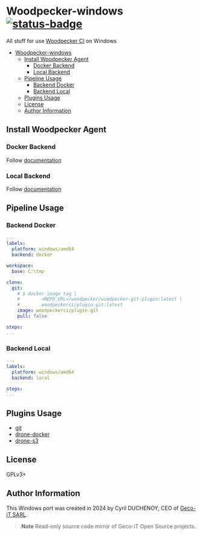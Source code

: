 # Woodpecker-windows [![status-badge](https://ci.geco-it.net/api/badges/6/status.svg)](https://ci.geco-it.net/repos/6)

All stuff for use [Woodpecker CI](https://woodpecker-ci.org) on Windows

- [Woodpecker-windows ](#woodpecker-windows-)
  - [Install Woodpecker Agent](#install-woodpecker-agent)
    - [Docker Backend](#docker-backend)
    - [Local Backend](#local-backend)
  - [Pipeline Usage](#pipeline-usage)
    - [Backend Docker](#backend-docker)
    - [Backend Local](#backend-local)
  - [Plugins Usage](#plugins-usage)
  - [License](#license)
  - [Author Information](#author-information)

## Install Woodpecker Agent

### Docker Backend

Follow [documentation](./agent/backend-docker/README.md)

### Local Backend

Follow [documentation](./agent/backend-local/README.md)

## Pipeline Usage

### Backend Docker

```yaml
---
labels:
  platform: windows/amd64
  backend: docker

workspace:
  base: C:\tmp

clone:
  git:
    # $ docker image tag \
    #        <REPO_URL>/woodpecker/woodpecker-git-plugin:latest \
    #        woodpeckerci/plugin-git:latest
    image: woodpeckerci/plugin-git
    pull: false

steps:
...
```

### Backend Local

```yaml
---
labels:
  platform: windows/amd64
  backend: local

steps:
...
```

## Plugins Usage

- [git](./plugins/plugin-git/README.md)
- [drone-docker](./plugins/plugin-drone-docker/README.md)
- [drone-s3](./plugins/plugin-drone-s3/README.md)

## License

GPLv3+

## Author Information

This Windows port was created in 2024 by Cyril DUCHENOY, CEO of [Geco-iT SARL](https://www.geco-it.fr).

> **Note**
> Read-only source code mirror of Geco-iT Open Source projects.
